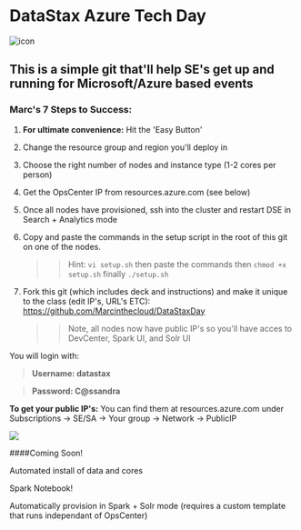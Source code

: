 DataStax Azure Tech Day
===================
![icon](http://i.imgur.com/FoIOBlt.png)

This is a simple git that'll help SE's get up and running for Microsoft/Azure based events
----------

### Marc's **7** Steps to Success:

1. **For ultimate convenience:** Hit the 'Easy Button'

2. Change the resource group and region you'll deploy in

3. Choose the right number of nodes and instance type (1-2 cores per person)

4. Get the OpsCenter IP from resources.azure.com (see below)

5. Once all nodes have provisioned, ssh into the cluster and restart DSE in Search + Analytics mode

6. Copy and paste the commands in the setup script in the root of this git on one of the nodes.

    >>Hint: `vi setup.sh` then paste the commands then `chmod +x setup.sh` finally `./setup.sh`

7. Fork this git (which includes deck and instructions) and make it unique to the class (edit IP's, URL's ETC): https://github.com/Marcinthecloud/DataStaxDay

    >>Note, all nodes now have public IP's so you'll have acces to DevCenter, Spark UI, and Solr UI


You will login with:

>**Username: datastax**

>**Password: C@ssandra**

**To get your public IP's:** You can find them at resources.azure.com under Subscriptions -> SE/SA -> Your group -> Network -> PublicIP

<a href="https://portal.azure.com/#create/Microsoft.Template/uri/https%3A%2F%2Fraw.githubusercontent.com%2FMarcintheCloud%2FAzureTechDaySetup%2Fmaster%2Fsingledc%2FmainTemplate.json" target="_blank">
    <img src="http://susankaywyatt.com/wp-content/uploads/2010/10/staples-easy-button.png"/>
</a>



####Coming Soon!

Automated install of data and cores

Spark Notebook! 

Automatically provision in Spark + Solr mode (requires a custom template that runs independant of OpsCenter)
